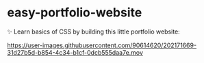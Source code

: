 # easy-portfolio-website
 
✨ Learn basics of CSS by building this little portfolio website:



https://user-images.githubusercontent.com/90614620/202171669-31d27b5d-b854-4c34-b1cf-0dcb555daa7e.mov

